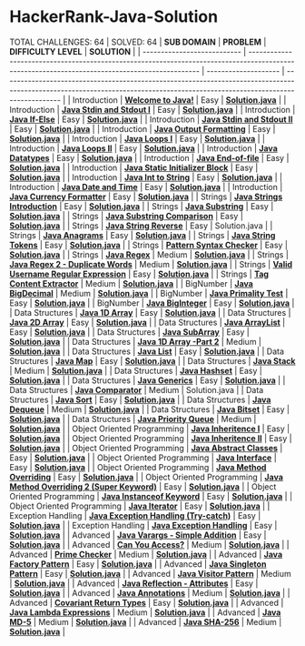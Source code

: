 # HackerRank-Java-Solution
TOTAL CHALLENGES:   64   | SOLVED:  64
| **SUB DOMAIN**              | **PROBLEM**                                                                                                                                    | **DIFFICULTY LEVEL** | **SOLUTION**                                                                                                                                                                 |
| --------------------------- | ---------------------------------------------------------------------------------------------------------------------------------------------- | -------------------- | ---------------------------------------------------------------------------------------------------------------------------------------------------------------------------- |
| Introduction                | [**Welcome to Java!**](https://www.hackerrank.com/challenges/welcome-to-java/problem?isFullScreen=true)                                        | Easy                 | [**Solution.java**](https://github.com/qinetique/HackerRank-Java-Solution/blob/main/Introduction/Welcome%20to%20Java.java)                                                   |
| Introduction                | [**Java Stdin and Stdout I**](https://www.hackerrank.com/challenges/java-stdin-and-stdout-1/problem?isFullScreen=true)                         | Easy                 | [**Solution.java**](https://github.com/qinetique/HackerRank-Java-Solution/blob/main/Introduction/%20Java%20Stdin%20and%20Stdout%20I.java)                                    |
| Introduction                | [**Java If-Else**](https://www.hackerrank.com/challenges/java-if-else/problem?isFullScreen=true)                                               | Easy                 | [**Solution.java**](https://github.com/qinetique/HackerRank-Java-Solution/blob/main/Introduction/Java%20If-Else.java)                                                        |
| Introduction                | [**Java Stdin and Stdout II**](https://www.hackerrank.com/challenges/java-stdin-stdout/problem?isFullScreen=true)                              | Easy                 | [**Solution.java**](https://github.com/qinetique/HackerRank-Java-Solution/blob/main/Introduction/Java%20Stdin%20and%20Stdout%20II.java)                                      |
| Introduction                | [**Java Output Formatting**](https://www.hackerrank.com/challenges/java-output-formatting/problem?isFullScreen=true)                           | Easy                 | [**Solution.java**](https://github.com/qinetique/HackerRank-Java-Solution/blob/main/Introduction/Java%20Output%20Formatting.java)                                            |
| Introduction                | [**Java Loops I**](https://www.hackerrank.com/challenges/java-loops-i/problem?isFullScreen=true)                                               | Easy                 | [**Solution.java**](https://github.com/qinetique/HackerRank-Java-Solution/blob/main/Introduction/Java%20Loops%20I.java)                                                      |
| Introduction                | [**Java Loops II**](https://www.hackerrank.com/challenges/java-loops/problem?isFullScreen=true)                                                | Easy                 | [**Solution.java**](https://github.com/qinetique/HackerRank-Java-Solution/blob/main/Introduction/Java%20Loops%20II.java)                                                     |
| Introduction                | [**Java Datatypes**](https://www.hackerrank.com/challenges/java-datatypes/problem?isFullScreen=true)                                           | Easy                 | [**Solution.java**](https://github.com/qinetique/HackerRank-Java-Solution/blob/main/Introduction/Java%20Datatypes.java)                                                      |
| Introduction                | [**Java End-of-file**](https://www.hackerrank.com/challenges/java-end-of-file/problem?isFullScreen=true)                                       | Easy                 | [**Solution.java**](https://github.com/qinetique/HackerRank-Java-Solution/blob/main/Introduction/Java%20End-of-file.java)                                                    |
| Introduction                | [**Java Static Initializer Block**](https://www.hackerrank.com/challenges/java-static-initializer-block/problem?isFullScreen=true)             | Easy                 | [**Solution.java**](https://github.com/qinetique/HackerRank-Java-Solution/blob/main/Introduction/Java%20Static%20Initializer%20Block.java)                                   |
| Introduction                | [**Java Int to String**](https://www.hackerrank.com/challenges/java-int-to-string/problem?isFullScreen=true)                                   | Easy                 | [**Solution.java**](https://github.com/qinetique/HackerRank-Java-Solution/blob/main/Introduction/Java%20Int%20to%20String.java)                                              |
| Introduction                | [**Java Date and Time**](https://www.hackerrank.com/challenges/java-date-and-time/problem?isFullScreen=true)                                   | Easy                 | [**Solution.java**](https://github.com/qinetique/HackerRank-Java-Solution/blob/main/Introduction/Java%20Date%20and%20Time.java)                                              |
| Introduction                | [**Java Currency Formatter**](https://www.hackerrank.com/challenges/java-currency-formatter/problem?isFullScreen=true)                         | Easy                 | [**Solution.java**](https://github.com/qinetique/HackerRank-Java-Solution/blob/main/Introduction/Java%20Currency%20Formatter.java)                                           |
| Strings                     | [**Java Strings Introduction**](https://www.hackerrank.com/challenges/java-strings-introduction/problem?isFullScreen=true)                     | Easy                 | [**Solution.java**](https://github.com/qinetique/HackerRank-Java-Solution/blob/main/Strings/Java%20Strings%20Introduction.java)                                              |
| Strings                     | [**Java Substring**](https://www.hackerrank.com/challenges/java-substring?isFullScreen=true)                                                   | Easy                 | [**Solution.java**](https://github.com/qinetique/HackerRank-Java-Solution/blob/main/Strings/Java%20Substring.java)                                                           |
| Strings                     | [**Java Substring Comparison**](https://www.hackerrank.com/challenges/java-string-compare?isFullScreen=true)                                   | Easy                 | [**Solution.java**](https://github.com/qinetique/HackerRank-Java-Solution/blob/main/Strings/Java%20Substring%20Comparisons.java)                                             |
| Strings                     | [**Java String Reverse**](https://www.hackerrank.com/challenges/java-string-reverse?isFullScreen=true)                                         | Easy                 | Solution.java                                                                                                                                                                |
| Strings                     | [**Java Anagrams**](https://www.hackerrank.com/challenges/java-anagrams?isFullScreen=true)                                                     | Easy                 | [**Solution.java**](https://github.com/qinetique/HackerRank-Java-Solution/blob/main/Strings/Java%20Anagrams.java)                                                            |
| Strings                     | [**Java String Tokens**](https://www.hackerrank.com/challenges/java-string-tokens?isFullScreen=true)                                           | Easy                 | [**Solution.java**](https://github.com/qinetique/HackerRank-Java-Solution/blob/main/Strings/Java%20String%20Tokens.java)                                                     |
| Strings                     | [**Pattern Syntax Checker**](https://www.hackerrank.com/challenges/pattern-syntax-checker?isFullScreen=true)                                   | Easy                 | [**Solution.java**](https://github.com/qinetique/HackerRank-Java-Solution/blob/main/Strings/Pattern%20Syntax%20Checker.java)                                                 |
| Strings                     | [**Java Regex**](https://www.hackerrank.com/challenges/java-regex?isFullScreen=true)                                                           | Medium               | [**Solution.java**](https://github.com/qinetique/HackerRank-Java-Solution/blob/main/Strings/Java%20Regex.java)                                                               |
| Strings                     | [**Java Regex 2 - Duplicate Words**](https://www.hackerrank.com/challenges/duplicate-word?isFullScreen=true)                                   | Medium               | [**Solution.java**](https://github.com/qinetique/HackerRank-Java-Solution/blob/main/Strings/Java%20Regex%202%20-%20Duplicate%20Words.java)                                   |
| Strings                     | [**Valid Username Regular Expression**](https://www.hackerrank.com/challenges/valid-username-checker?isFullScreen=true)                        | Easy                 | [**Solution.java**](https://github.com/qinetique/HackerRank-Java-Solution/blob/main/Strings/Valid%20Username%20Regular%20Expression.java)                                    |
| Strings                     | [**Tag Content Extractor**](https://www.hackerrank.com/challenges/tag-content-extractor?isFullScreen=true)                                     | Medium               | [**Solution.java**](https://github.com/qinetique/HackerRank-Java-Solution/blob/main/Strings/Tag%20Content%20Extractor.java)                                                  |
| BigNumber                   | [**Java BigDecimal**](https://www.hackerrank.com/challenges/java-bigdecimal?isFullScreen=true)                                                 | Medium               | [**Solution.java**](https://github.com/qinetique/HackerRank-Java-Solution/blob/main/BigNumber/Java%20BigDecimal.java)                                                        |
| BigNumber                   | [**Java Primality Test**](https://www.hackerrank.com/challenges/java-primality-test?isFullScreen=true)                                         | Easy                 | [**Solution.java**](https://github.com/qinetique/HackerRank-Java-Solution/blob/main/BigNumber/Java%20Primality%20Test.java)                                                  |
| BigNumber                   | [**Java BigInteger**](https://www.hackerrank.com/challenges/java-biginteger?isFullScreen=true)                                                 | Easy                 | [**Solution.java**](https://github.com/qinetique/HackerRank-Java-Solution/blob/main/BigNumber/Java%20BigInteger.java)                                                        |
| Data Structures             | [**Java 1D Array**](https://www.hackerrank.com/challenges/java-1d-array-introduction?isFullScreen=true)                                        | Easy                 | [**Solution.java**](https://github.com/qinetique/HackerRank-Java-Solution/blob/main/Data%20Structures/Java%201D%20Array.java)                                                |
| Data Structures             | [**Java 2D Array**](https://www.hackerrank.com/challenges/java-2d-array?isFullScreen=true)                                                     | Easy                 | [**Solution.java**](https://github.com/qinetique/HackerRank-Java-Solution/blob/main/Data%20Structures/Java%202D%20Array.java)                                                |
| Data Structures             | [**Java ArrayList**](https://www.hackerrank.com/challenges/java-arraylist?isFullScreen=true)                                                   | Easy                 | [**Solution.java**](https://github.com/qinetique/HackerRank-Java-Solution/blob/main/Data%20Structures/Java%20ArrayList.java)                                                 |
| Data Structures             | [**Java SubArray**](https://www.hackerrank.com/challenges/java-negative-subarray?isFullScreen=true)                                            | Easy                 | [**Solution.java**](https://github.com/qinetique/HackerRank-Java-Solution/blob/main/Data%20Structures/Java%20Subarray.java)                                                  |
| Data Structures             | [**Java 1D Array -Part 2**](https://www.hackerrank.com/challenges/java-1d-array?isFullScreen=true)                                             | Medium               | [**Solution.java**](https://github.com/qinetique/HackerRank-Java-Solution/blob/main/Data%20Structures/Java%201D%20Array%20(Part%202).java)                                   |
| Data Structures             | [**Java List**](https://www.hackerrank.com/challenges/java-list?isFullScreen=true)                                                             | Easy                 | [**Solution.java**](https://github.com/qinetique/HackerRank-Java-Solution/blob/main/Data%20Structures/Java%20List.java)                                                      |
| Data Structures             | [**Java Map**](https://www.hackerrank.com/challenges/phone-book?isFullScreen=true)                                                             | Easy                 | [**Solution.java**](https://github.com/qinetique/HackerRank-Java-Solution/blob/main/Data%20Structures/Java%20Map.java)                                                       |
| Data Structures             | [**Java Stack**](https://www.hackerrank.com/challenges/java-stack?isFullScreen=true)                                                           | Medium               | [**Solution.java**](https://github.com/qinetique/HackerRank-Java-Solution/blob/main/Data%20Structures/Java%20Stack.java)                                                     |
| Data Structures             | [**Java Hashset**](https://www.hackerrank.com/challenges/java-hashset?isFullScreen=true)                                                       | Easy                 | [**Solution.java**](https://github.com/qinetique/HackerRank-Java-Solution/blob/main/Data%20Structures/Java%20Hashset.java)                                                   |
| Data Structures             | [**Java Generics**](https://www.hackerrank.com/challenges/java-generics?isFullScreen=true)                                                     | Easy                 | [**Solution.java**](https://github.com/qinetique/HackerRank-Java-Solution/blob/main/Data%20Structures/Java%20Generics.java)                                                  |
| Data Structures             | [**Java Comparator**](https://www.hackerrank.com/challenges/java-comparator?isFullScreen=true)                                                 | Medium               | Solution.java                                                                                                                                                                |
| Data Structures             | [**Java Sort**](https://www.hackerrank.com/challenges/java-sort?isFullScreen=true)                                                             | Easy                 | [**Solution.java**](https://github.com/qinetique/HackerRank-Java-Solution/blob/main/Data%20Structures/Java%20Sort.java)                                                      |
| Data Structures             | [**Java Dequeue**](https://www.hackerrank.com/challenges/java-dequeue?isFullScreen=true)                                                       | Medium               | [**Solution.java**](https://github.com/qinetique/HackerRank-Java-Solution/blob/main/Data%20Structures/Java%20Dequeue.java)                                                   |
| Data Structures             | [**Java Bitset**](https://www.hackerrank.com/challenges/java-bitset?isFullScreen=true)                                                         | Easy                 | [**Solution.java**](https://github.com/qinetique/HackerRank-Java-Solution/blob/main/Data%20Structures/Java%20BitSet.java)                                                    |
| Data Structures             | [**Java Priority Queue**](https://www.hackerrank.com/challenges/java-priority-queue?isFullScreen=true)                                         | Medium               | [**Solution.java**](https://github.com/qinetique/HackerRank-Java-Solution/blob/main/Data%20Structures/Java%20Priority%20Queue.java)                                          |
| Object Oriented Programming | [**Java Inheritence I**](https://www.hackerrank.com/challenges/java-inheritance-1?isFullScreen=true)                                           | Easy                 | [**Solution.java**](https://github.com/qinetique/HackerRank-Java-Solution/blob/main/Object%20Oriented%20Programming/Java%20Inheritance%20I.java)                             |
| Object Oriented Programming | [**Java Inheritence II**](https://www.hackerrank.com/challenges/java-inheritance-2?isFullScreen=true)                                          | Easy                 | [**Solution.java**](https://github.com/qinetique/HackerRank-Java-Solution/blob/main/Object%20Oriented%20Programming/Java%20Inheritance%20II.java)                            |
| Object Oriented Programming | [**Java Abstract Classes**](https://www.hackerrank.com/challenges/java-abstract-class?isFullScreen=true)                                       | Easy                 | [**Solution.java**](https://github.com/qinetique/HackerRank-Java-Solution/blob/main/Object%20Oriented%20Programming/Java%20Abstract%20Class.java)                            |
| Object Oriented Programming | [**Java Interface**](https://www.hackerrank.com/challenges/java-interface?isFullScreen=true)                                                   | Easy                 | [**Solution.java**](https://github.com/qinetique/HackerRank-Java-Solution/blob/main/Object%20Oriented%20Programming/Java%20Interface.java)                                   |
| Object Oriented Programming | [**Java Method Overriding**](https://www.hackerrank.com/challenges/java-method-overriding?isFullScreen=true)                                   | Easy                 | [**Solution.java**](https://github.com/qinetique/HackerRank-Java-Solution/blob/main/Object%20Oriented%20Programming/Java%20Method%20Overriding.java)                         |
| Object Oriented Programming | [**Java Method Overriding 2 (Super Keyword)**](https://www.hackerrank.com/challenges/java-method-overriding-2-super-keyword?isFullScreen=true) | Easy                 | [**Solution.java**](https://github.com/qinetique/HackerRank-Java-Solution/blob/main/Object%20Oriented%20Programming/Java%20Method%20Overriding%202%20(Super%20Keyword).java) |
| Object Oriented Programming | [**Java Instanceof Keyword**](https://www.hackerrank.com/challenges/java-instanceof-keyword?isFullScreen=true)                                 | Easy                 | [**Solution.java**](https://github.com/qinetique/HackerRank-Java-Solution/blob/main/Object%20Oriented%20Programming/Java%20Instanceof%20keyword.java)                        |
| Object Oriented Programming | [**Java Iterator**](https://www.hackerrank.com/challenges/java-iterator?isFullScreen=true)                                                     | Easy                 | [**Solution.java**](https://github.com/qinetique/HackerRank-Java-Solution/blob/main/Object%20Oriented%20Programming/Java%20Iterator.java)                                    |
| Exception Handling          | [**Java Exception Handling (Try-catch)**](https://www.hackerrank.com/challenges/java-exception-handling-try-catch?isFullScreen=true)           | Easy                 | [**Solution.java**](https://github.com/qinetique/HackerRank-Java-Solution/blob/main/Exception%20Handling/Java%20Exception%20Handling%20(Try-catch).java)                     |
| Exception Handling          | [**Java Exception Handling**](https://www.hackerrank.com/challenges/java-exception-handling?isFullScreen=true)                                 | Easy                 | [**Solution.java**](https://github.com/qinetique/HackerRank-Java-Solution/blob/main/Exception%20Handling/Java%20Exception%20Handling.java)                                   |
| Advanced                    | [**Java Varargs - Simple Addition**](https://www.hackerrank.com/challenges/simple-addition-varargs?isFullScreen=true)                          | Easy                 | [**Solution.java**](https://github.com/qinetique/HackerRank-Java-Solution/blob/main/Advanced/Java%20Varargs%20-%20Simple%20Addition.java)                                    |
| Advanced                    | [**Can You Access?**](https://www.hackerrank.com/challenges/can-you-access?isFullScreen=true)                                                  | Medium               | [**Solution.java**](https://github.com/qinetique/HackerRank-Java-Solution/blob/main/Advanced/Can%20You%20Access%3F.java)                                                     |
| Advanced                    | [**Prime Checker**](https://www.hackerrank.com/challenges/prime-checker?isFullScreen=true)                                                     | Medium               | [**Solution.java**](https://github.com/qinetique/HackerRank-Java-Solution/blob/main/Advanced/Prime%20Checker.java)                                                           |
| Advanced                    | [**Java Factory Pattern**](https://www.hackerrank.com/challenges/java-factory?isFullScreen=true)                                               | Easy                 | [**Solution.java**](https://github.com/qinetique/HackerRank-Java-Solution/blob/main/Advanced/Java%20Factory%20Pattern.java)                                                  |
| Advanced                    | [**Java Singleton Pattern**](https://www.hackerrank.com/challenges/java-singleton?isFullScreen=true)                                           | Easy                 | [**Solution.java**](https://github.com/qinetique/HackerRank-Java-Solution/blob/main/Advanced/Java%20Singleton%20Pattern.java)                                                |
| Advanced                    | [**Java Visitor Pattern**](https://www.hackerrank.com/challenges/java-vistor-pattern?isFullScreen=true)                                        | Medium               | [**Solution.java**](https://github.com/qinetique/HackerRank-Java-Solution/blob/main/Advanced/Java%20Visitor%20Pattern.java)                                                  |
| Advanced                    | [**Java Reflection - Attributes**](https://www.hackerrank.com/challenges/java-reflection-attributes?isFullScreen=true)                         | Easy                 | [**Solution.java**](https://github.com/qinetique/HackerRank-Java-Solution/blob/main/Advanced/Java%20Reflection%20-%20Attributes.java)                                        |
| Advanced                    | [**Java Annotations**](https://www.hackerrank.com/challenges/java-annotations?isFullScreen=true)                                               | Medium               | [**Solution.java**](https://github.com/qinetique/HackerRank-Java-Solution/blob/main/Advanced/Java%20Annotations.java)                                                        |
| Advanced                    | [**Covariant Return Types**](https://www.hackerrank.com/challenges/java-covariance?isFullScreen=true)                                          | Easy                 | [**Solution.java**](https://github.com/qinetique/HackerRank-Java-Solution/blob/main/Advanced/Covariant%20Return%20Types.java)                                                |
| Advanced                    | [**Java Lambda Expressions**](https://www.hackerrank.com/challenges/java-lambda-expressions?isFullScreen=true)                                 | Medium               | [**Solution.java**](https://github.com/qinetique/HackerRank-Java-Solution/blob/main/Advanced/Java%20Lambda%20Expressions.java)                                               |
| Advanced                    | [**Java MD-5**](https://www.hackerrank.com/challenges/java-md5?isFullScreen=true)                                                              | Medium               | [**Solution.java**](https://github.com/qinetique/HackerRank-Java-Solution/blob/main/Advanced/Java%20MD5.java)                                                                |
| Advanced                    | [**Java SHA-256**](https://www.hackerrank.com/challenges/sha-256?isFullScreen=true)                                                            | Medium               | [**Solution.java**](https://github.com/qinetique/HackerRank-Java-Solution/blob/main/Advanced/Java%20SHA-256.java)                                                            |
